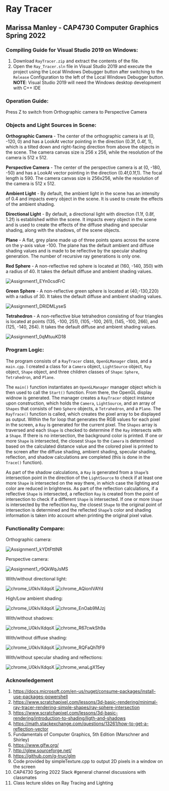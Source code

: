 # Ray Tracer
## Marissa Manley - CAP4730 Computer Graphics Spring 2022

### Compiling Guide for Visual Studio 2019 on Windows:

1. Download `RayTracer.zip` and extract the contents of the file.
2. Open the `Ray_Tracer.sln` file in Visual Studio 2019 and execute the project using the Local Windows Debugger button after switching to the `Release` Configuration to the left of the Local Windows Debugger button.  
**NOTE**: Visual Studio 2019 will need the Windows desktop development with C++ IDE


### Operation Guide:
Press Z to switch from Orthographic camera to Perspective Camera


### Objects and Light Sources in Scene:
**Orthographic Camera** - The center of the orthographic camera is at (0, -120, 0) and has a LookAt vector pointing in the direction (0.3f, 0.4f, 1), which is a tilted down and right-facing direction from above the objects in the scene. The camera canvas size is 256 x 256, while the resolution of the camera is 512 x 512. 

**Perspective Camera** - The center of the perspective camera is at (0, -180, -50) and has a LookAt vector pointing in the direction (0.4f,0.1f,1). The focal length is 590. The camera canvas size is 256x256, while the resolution of the camera is 512 x 512. 

**Ambient Light** - By default, the ambient light in the scene has an intensity of 0.4 and impacts every object in the scene. It is used to create the effects of the ambient shading.

**Directional Light** - By default, a directional light with direction (1.1f, 0.8f, 1.2f) is established within the scene. It impacts every object in the scene and is used to create the effects of the diffuse shading and specular shading, along with the shadows, of the scene objects. 

**Plane** - A flat, grey plane made up of three points spans across the scene on the y-axis value -100. The plane has the default ambient and diffuse shading values and is made to be reflective by the specular shading generation. The number of recursive ray generations is only one.

**Red Sphere** - A non-reflective red sphere is located at (160, -140, 350) with a radius of 40. It takes the default diffuse and ambient shading values.

![Assignment1_EYn0csdFrC](https://user-images.githubusercontent.com/58527286/187338641-61738d21-8c27-4ae4-8511-748f91ad28b0.png)

**Green Sphere** - A non-reflective green sphere is located at (40,-130,220) with a radius of 30. It takes the default diffuse and ambient shading values.

![Assignment1_DRlDMLyseS](https://user-images.githubusercontent.com/58527286/187338938-c762daf2-734d-4f0d-ae92-8ff6eccaecf1.png)

**Tetrahedron** - A non-reflective blue tetrahedron consisting of four triangles is located at points (135, -100, 251), (105, -100, 261), (145, -100, 266), and (125, -140, 264). It takes the default diffuse and ambient shading values.

![Assignment1_0qMtuuKD18](https://user-images.githubusercontent.com/58527286/187339139-09157014-05b4-454d-9d9c-2b73a152736e.png)


### Program Logic: 
The program consists of a `RayTracer` class, `OpenGLManager` class, and a `main.cpp`. I created a class for a `Camera` object, `LightSource` object, `Ray` object, `Shape` object, and three children classes of `Shape`: `Sphere`, `Tetrahedron`, and `Plane`.  

The `main()` function instantiates an `OpenGLManager` manager object which is then used to call the `Start()` function. From there, the OpenGL display widnow is generated. The manager creates a `RayTracer` object instance upon construction, which holds the `Camera`, `LightSource`, and an array of `Shapes` that consists of two `Sphere` objects, a `Tetrahedron`, and a `Plane`. The `RayTrace()` function is called, which creates the pixel array to be displayed as output. Within the for loop that generates the RGB values for each pixel in the screen, a `Ray` is generated for the current pixel. The `Shapes` array is traversed and each `Shape` is checked to determine if the `Ray` intersects with a `Shape`. If there is no intersection, the background color is printed. If one or more `Shape` is intersected, the closest `Shape` to the `Camera` is determined based on the calculated distance value and the colored pixel is printed to the screen after the diffuse shading, ambient shading, specular shading, reflection, and shadow calculations are completed (this is done in the `Trace()` function). 

As part of the shadow calculations, a `Ray` is generated from a `Shape`’s intersection point in the direction of the `LightSource` to check if at least one more `Shape` is intersected on the way there, in which case the lighting and color are reduced in brightness. As part of the reflection calculations, if a reflective `Shape` is intersected, a reflection `Ray` is created from the point of intersection to check if a different `Shape` is intersected. If one or more `Shape` is intersected by the reflection `Ray`, the closest `Shape` to the original point of intersection is determined and the reflected `Shape`’s color and shading information is taken into account when printing the original pixel value. 

### Functionality Compare:
	
Orthographic camera:

![Assignment1_kYDtFttlNR](https://user-images.githubusercontent.com/58527286/187339766-756d16a7-ab7a-4ff9-a199-4cccfbf6d388.png)

Perspective camera:


![Assignment1_r9QkWqJsMS](https://user-images.githubusercontent.com/58527286/187339978-edab103e-b805-4410-a186-21fe84418bdd.png)


With/without directional light:

![chrome_U0klvXdqoX](https://user-images.githubusercontent.com/58527286/187341257-aaed5af2-5136-4faa-995d-e6a47d2473f8.png)
![chrome_AQionIVAYd](https://user-images.githubusercontent.com/58527286/187340288-43fba667-c97f-4e19-a5ec-8673461a2375.png)

High/Low ambient shading:

![chrome_U0klvXdqoX](https://user-images.githubusercontent.com/58527286/187341283-737eff6f-4811-4744-9018-a4887b4c8068.png)
![chrome_EnOab9MJzj](https://user-images.githubusercontent.com/58527286/187340946-886fe7f5-052d-41ba-ae5b-eba1568656f0.png)

With/without shadows:

![chrome_U0klvXdqoX](https://user-images.githubusercontent.com/58527286/187341515-39a37b58-a666-48ae-8941-eb890aa2b689.png)
![chrome_R67cwkSh9a](https://user-images.githubusercontent.com/58527286/187341523-e443d5af-a86d-42c4-98f6-52589bd39747.png)


With/without diffuse shading:

![chrome_U0klvXdqoX](https://user-images.githubusercontent.com/58527286/187341847-e456a41b-8ec7-4241-b840-991b25c2206f.png)
![chrome_RQFaQhTtF9](https://user-images.githubusercontent.com/58527286/187341855-bf1ae7ba-830f-49a2-9a20-4f1c33435c94.png)

With/without specular shading and relfections:

![chrome_U0klvXdqoX](https://user-images.githubusercontent.com/58527286/187342110-1fb59b6f-625b-4221-aba4-40cc3dbb63ca.png)
![chrome_wnaLgX15ey](https://user-images.githubusercontent.com/58527286/187342120-f06de8fa-bd79-401b-81a1-b6220e0870af.png)




### Acknowledgement 
1. https://docs.microsoft.com/en-us/nuget/consume-packages/install-use-packages-powershell 
2. https://www.scratchapixel.com/lessons/3d-basic-rendering/minimal-ray-tracer-rendering-simple-shapes/ray-sphere-intersection
3. https://www.scratchapixel.com/lessons/3d-basic-rendering/introduction-to-shading/ligth-and-shadows
4. https://math.stackexchange.com/questions/13261/how-to-get-a-reflection-vector
5. Fundamentals of Computer Graphics, 5th Edition (Marschner and Shirley)
6. https://www.glfw.org/
7. http://glew.sourceforge.net/
8. https://github.com/g-truc/glm 
9. Code provided by simpleTexture.cpp to output 2D pixels in a window on the screen
10. CAP4730 Spring 2022 Slack #general channel discussions with classmates
11. Class lecture slides on Ray Tracing and Lighting
